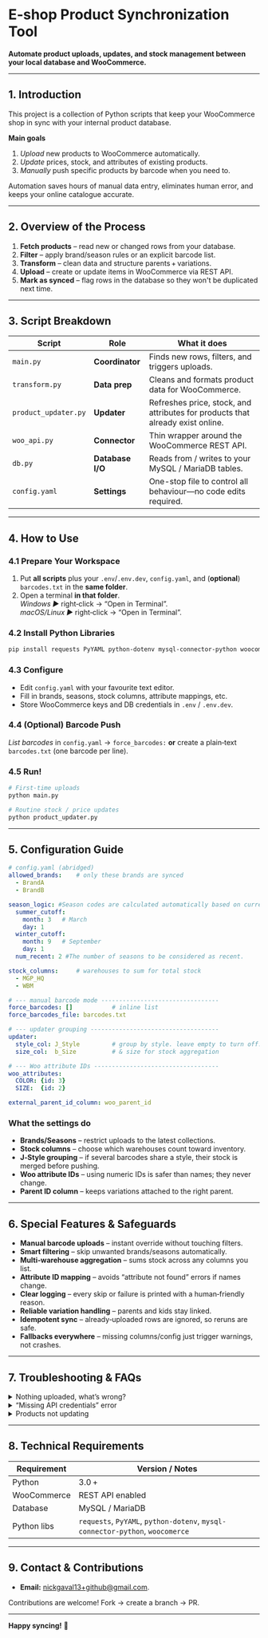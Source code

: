 
# E‑shop Product Synchronization Tool

**Automate product uploads, updates, and stock management between your local database and WooCommerce.**

---

## 1. Introduction
This project is a collection of Python scripts that keep your WooCommerce shop in sync with your internal product database.

**Main goals**

1. *Upload* new products to WooCommerce automatically.  
2. *Update* prices, stock, and attributes of existing products.  
3. *Manually* push specific products by barcode when you need to.

Automation saves hours of manual data entry, eliminates human error, and keeps your online catalogue accurate.

---

## 2. Overview of the Process
1. **Fetch products** – read new or changed rows from your database.  
2. **Filter** – apply brand/season rules or an explicit barcode list.  
3. **Transform** – clean data and structure parents + variations.  
4. **Upload** – create or update items in WooCommerce via REST API.  
5. **Mark as synced** – flag rows in the database so they won't be duplicated next time.

---

## 3. Script Breakdown
| Script | Role | What it does |
| ------ | ---- | ------------ |
| `main.py` | **Coordinator** | Finds new rows, filters, and triggers uploads. |
| `transform.py` | **Data prep** | Cleans and formats product data for WooCommerce. |
| `product_updater.py` | **Updater** | Refreshes price, stock, and attributes for products that already exist online. |
| `woo_api.py` | **Connector** | Thin wrapper around the WooCommerce REST API. |
| `db.py` | **Database I/O** | Reads from / writes to your MySQL / MariaDB tables. |
| `config.yaml` | **Settings** | One-stop file to control all behaviour—no code edits required. |

---

## 4. How to Use

### 4.1 Prepare Your Workspace
1. Put **all scripts** plus your `.env`/`.env.dev`, `config.yaml`, and (**optional**) `barcodes.txt` in the **same folder**.
2. Open a terminal **in that folder**.  
   *Windows ▶* right‑click → “Open in Terminal”.  
   *macOS/Linux ▶* right‑click → “Open in Terminal”.

### 4.2 Install Python Libraries
```bash
pip install requests PyYAML python-dotenv mysql-connector-python woocomerce
```

### 4.3 Configure
* Edit `config.yaml` with your favourite text editor.  
* Fill in brands, seasons, stock columns, attribute mappings, etc.  
* Store WooCommerce keys and DB credentials in `.env` / `.env.dev`.

### 4.4 (Optional) Barcode Push
*List barcodes* in `config.yaml` → `force_barcodes:` **or** create a plain‑text `barcodes.txt` (one barcode per line).

### 4.5 Run!
```bash
# First‑time uploads
python main.py

# Routine stock / price updates
python product_updater.py
```

---

## 5. Configuration Guide

```yaml
# config.yaml (abridged)
allowed_brands:    # only these brands are synced
  - BrandA
  - BrandB

season_logic: #Season codes are calculated automatically based on current date and the following logic.
  summer_cutoff:
    month: 3   # March
    day: 1
  winter_cutoff:
    month: 9   # September
    day: 1
  num_recent: 2 #The number of seasons to be considered as recent.

stock_columns:     # warehouses to sum for total stock
  - MGP_HQ
  - WBM

# --- manual barcode mode ---------------------------------
force_barcodes: []           # inline list
force_barcodes_file: barcodes.txt

# --- updater grouping ------------------------------------
updater:
  style_col: J_Style         # group by style. leave empty to turn off.
  size_col:  b_Size          # & size for stock aggregation

# --- Woo attribute IDs -----------------------------------
woo_attributes:
  COLOR: {id: 3}
  SIZE:  {id: 2}

external_parent_id_column: woo_parent_id
```

### What the settings do
* **Brands/Seasons** – restrict uploads to the latest collections.  
* **Stock columns** – choose which warehouses count toward inventory.  
* **J‑Style grouping** – if several barcodes share a style, their stock is merged before pushing.  
* **Woo attribute IDs** – using numeric IDs is safer than names; they never change.  
* **Parent ID column** – keeps variations attached to the right parent.

---

## 6. Special Features & Safeguards
- **Manual barcode uploads** – instant override without touching filters.  
- **Smart filtering** – skip unwanted brands/seasons automatically.  
- **Multi‑warehouse aggregation** – sums stock across any columns you list.  
- **Attribute ID mapping** – avoids “attribute not found” errors if names change.  
- **Clear logging** – every skip or failure is printed with a human‑friendly reason.  
- **Reliable variation handling** – parents and kids stay linked.  
- **Idempotent sync** – already‑uploaded rows are ignored, so reruns are safe.  
- **Fallbacks everywhere** – missing columns/config just trigger warnings, not crashes.

---

## 7. Troubleshooting & FAQs
<details>
<summary>Nothing uploaded, what’s wrong?</summary>

*Check your filters:* does the product’s brand + season pass `config.yaml` rules?  
*Using barcode mode?* Make sure the barcode is in `barcodes.txt` **and** the column name in the DB matches `barcode_column`.
</details>

<details>
<summary>“Missing API credentials” error</summary>

Double‑check `.env` / `.env.dev` for `WC_API_KEY` and `WC_API_SECRET`.
</details>

<details>
<summary>Products not updating</summary>

Run `product_updater.py` **after** changing stock/price in the DB.  
Confirm WooCommerce user has `read/write` REST permissions.
</details>

---

## 8. Technical Requirements
| Requirement | Version / Notes |
| ----------- | --------------- |
| Python | 3.0 + |
| WooCommerce | REST API enabled |
| Database | MySQL / MariaDB |
| Python libs | `requests`, `PyYAML`, `python-dotenv`, `mysql-connector-python`, `woocomerce` |

---

## 9. Contact & Contributions
* **Email:** nickgaval13+github@gmail.com.

Contributions are welcome! Fork → create a branch → PR.

---

**Happy syncing!** 🎉
